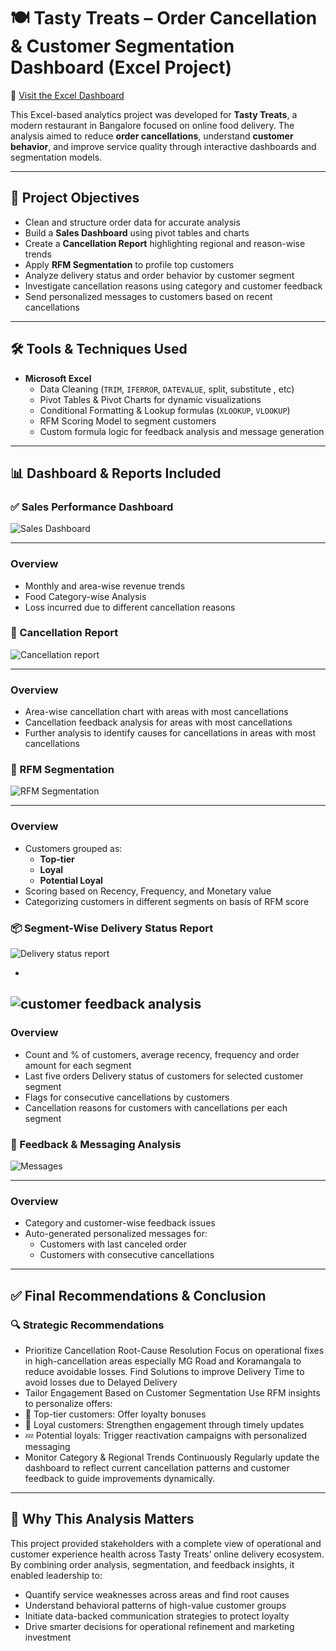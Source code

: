 # 🍽️ Tasty Treats – Order Cancellation & Customer Segmentation Dashboard (Excel Project)

🔗 [Visit the Excel Dashboard](https://docs.google.com/spreadsheets/d/1CKjETKvZ7ujas_uiLOreKpvu-m1X4hQ_D_6PNDITk6w/edit?usp=sharing)

This Excel-based analytics project was developed for **Tasty Treats**, a modern restaurant in Bangalore focused on online food delivery. The analysis aimed to reduce **order cancellations**, understand **customer behavior**, and improve service quality through interactive dashboards and segmentation models.

---

## 🎯 Project Objectives

- Clean and structure order data for accurate analysis  
- Build a **Sales Dashboard** using pivot tables and charts  
- Create a **Cancellation Report** highlighting regional and reason-wise trends  
- Apply **RFM Segmentation** to profile top customers  
- Analyze delivery status and order behavior by customer segment  
- Investigate cancellation reasons using category and customer feedback  
- Send personalized messages to customers based on recent cancellations

---

## 🛠️ Tools & Techniques Used

- **Microsoft Excel**  
  - Data Cleaning (`TRIM`, `IFERROR`, `DATEVALUE`, split, substitute , etc)  
  - Pivot Tables & Pivot Charts for dynamic visualizations   
  - Conditional Formatting & Lookup formulas (`XLOOKUP`, `VLOOKUP`)  
  - RFM Scoring Model to segment customers  
  - Custom formula logic for feedback analysis and message generation

---

## 📊 Dashboard & Reports Included

### ✅ Sales Performance Dashboard
![Sales Dashboard](https://github.com/Deepanshu985/Tasty_Treats_RFM_Analysis/blob/a20166b2586193badc793d6ff9627cb9645a44a2/output/visuals/Sales%20analysis%20dashboard.png)

---
### Overview
- Monthly and area-wise revenue trends  
- Food Category-wise Analysis  
- Loss incurred due to different cancellation reasons

### 🚫 Cancellation Report
![Cancellation report](https://github.com/Deepanshu985/Tasty_Treats_RFM_Analysis/blob/a20166b2586193badc793d6ff9627cb9645a44a2/output/visuals/cancellation%20report.png)

---
### Overview
- Area-wise cancellation chart with areas with most cancellations
- Cancellation feedback analysis for areas with most cancellations
- Further analysis to identify causes for cancellations in areas with most cancellations

### 🧠 RFM Segmentation
![RFM Segmentation](https://github.com/Deepanshu985/Tasty_Treats_RFM_Analysis/blob/a20166b2586193badc793d6ff9627cb9645a44a2/output/visuals/RFM%20Segmentation.png)

---
### Overview
- Customers grouped as:
  - **Top-tier**
  - **Loyal**
  - **Potential Loyal**
- Scoring based on Recency, Frequency, and Monetary value
- Categorizing customers in different segments on basis of RFM score

### 📦 Segment-Wise Delivery Status Report
![Delivery status report](https://github.com/Deepanshu985/Tasty_Treats_RFM_Analysis/blob/a20166b2586193badc793d6ff9627cb9645a44a2/output/visuals/delivery%20status%20report.png)

-
![customer feedback analysis](https://github.com/Deepanshu985/Tasty_Treats_RFM_Analysis/blob/a20166b2586193badc793d6ff9627cb9645a44a2/output/visuals/customer%20feedback%20analysis.png)
---
### Overview
- Count and % of customers, average recency, frequency and order amount for each segment
- Last five orders Delivery status of customers for selected customer segment  
- Flags for consecutive cancellations by customers 
- Cancellation reasons for customers with cancellations per each segment

### 💬 Feedback & Messaging Analysis
![Messages](https://github.com/Deepanshu985/Tasty_Treats_RFM_Analysis/blob/a20166b2586193badc793d6ff9627cb9645a44a2/output/visuals/customised%20message.png)

---
### Overview
- Category and customer-wise feedback issues
- Auto-generated personalized messages for:
  - Customers with last canceled order  
  - Customers with consecutive cancellations  

---
## ✅ Final Recommendations & Conclusion
### 🔍 Strategic Recommendations
- Prioritize Cancellation Root-Cause Resolution
Focus on operational fixes in high-cancellation areas especially MG Road and Koramangala to reduce avoidable losses.
Find Solutions to improve Delivery Time to avoid losses due to Delayed Delivery
- Tailor Engagement Based on Customer Segmentation
Use RFM insights to personalize offers:
- 🎯 Top-tier customers: Offer loyalty bonuses
- 🔄 Loyal customers: Strengthen engagement through timely updates
- 💤 Potential loyals: Trigger reactivation campaigns with personalized messaging
- Monitor Category & Regional Trends Continuously
Regularly update the dashboard to reflect current cancellation patterns and customer feedback to guide improvements dynamically.

---
## 🧠 Why This Analysis Matters
This project provided stakeholders with a complete view of operational and customer experience health across Tasty Treats’ online delivery ecosystem. By combining order analysis, segmentation, and feedback insights, it enabled leadership to:
- Quantify service weaknesses across areas and find root causes
- Understand behavioral patterns of high-value customer groups
- Initiate data-backed communication strategies to protect loyalty
- Drive smarter decisions for operational refinement and marketing investment

  
